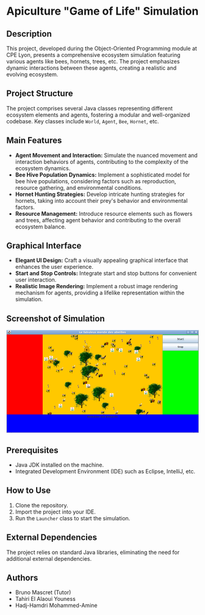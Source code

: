 # Apiculture "Game of Life" Simulation 

## Description
This project, developed during the Object-Oriented Programming module at CPE Lyon, presents a comprehensive ecosystem simulation featuring various agents like bees, hornets, trees, etc. The project emphasizes dynamic interactions between these agents, creating a realistic and evolving ecosystem.

## Project Structure
The project comprises several Java classes representing different ecosystem elements and agents, fostering a modular and well-organized codebase. Key classes include `World`, `Agent`, `Bee`, `Hornet`, etc.

## Main Features
- **Agent Movement and Interaction:** Simulate the nuanced movement and interaction behaviors of agents, contributing to the complexity of the ecosystem dynamics.
- **Bee Hive Population Dynamics:** Implement a sophisticated model for bee hive populations, considering factors such as reproduction, resource gathering, and environmental conditions.
- **Hornet Hunting Strategies:** Develop intricate hunting strategies for hornets, taking into account their prey's behavior and environmental factors.
- **Resource Management:** Introduce resource elements such as flowers and trees, affecting agent behavior and contributing to the overall ecosystem balance.

## Graphical Interface
- **Elegant UI Design:** Craft a visually appealing graphical interface that enhances the user experience.
- **Start and Stop Controls:** Integrate start and stop buttons for convenient user interaction.
- **Realistic Image Rendering:** Implement a robust image rendering mechanism for agents, providing a lifelike representation within the simulation.

## Screenshot of Simulation
![Ecosystem Simulation](https://github.com/Teay2026/Apiculture-Game-of-life-simulation/blob/main/SIMULATION.png)

## Prerequisites
- Java JDK installed on the machine.
- Integrated Development Environment (IDE) such as Eclipse, IntelliJ, etc.

## How to Use
1. Clone the repository.
2. Import the project into your IDE.
3. Run the `Launcher` class to start the simulation.

## External Dependencies
The project relies on standard Java libraries, eliminating the need for additional external dependencies.

## Authors
- Bruno Mascret (Tutor)
- Tahiri El Alaoui Youness
- Hadj-Hamdri Mohammed-Amine


